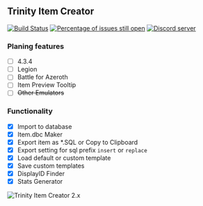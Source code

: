 ## Trinity Item Creator 
[![Build Status](https://travis-ci.com/TrinityItemCreator/TrinityItemCreator.svg?branch=master)](https://travis-ci.com/TrinityItemCreator/TrinityItemCreator) [![Percentage of issues still open](http://isitmaintained.com/badge/open/TrinityItemCreator/TrinityItemCreator.svg)](http://isitmaintained.com/project/TrinityItemCreator/TrinityItemCreator "Percentage of issues still open")
[![Discord server](https://img.shields.io/badge/Join-Discord-blue.svg)](https://discord.gg/KW5R2j7 "Join us on discord")

### Planing features
- [ ] 4.3.4
- [ ] Legion
- [ ] Battle for Azeroth
- [ ] Item Preview Tooltip
- [ ] ~~Other Emulators~~

### Functionality
- [x] Import to database
- [x] Item.dbc Maker
- [x] Export item as *.SQL or Copy to Clipboard
- [x] Export setting for sql prefix `insert` or `replace`
- [x] Load default or custom template
- [x] Save custom templates
- [x] DisplayID Finder
- [x] Stats Generator

![Trinity Item Creator 2.x](https://image.ibb.co/n6hFeU/Trinity_Item_Creator_2_x.jpg)

